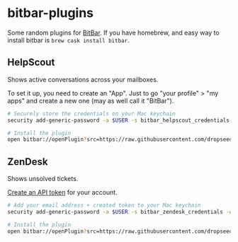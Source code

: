 # bitbar-plugins

Some random plugins for [BitBar](https://github.com/matryer/bitbar). If you have homebrew, and easy way to install bitbar is `brew cask install bitbar`.

## HelpScout

Shows active conversations across your mailboxes.

To set it up, you need to create an "App". Just to go "your profile" > "my apps" and create a new one (may as well call it "BitBar").

```sh
# Securely store the credentials on your Mac keychain
security add-generic-password -a $USER -s bitbar_helpscout_credentials -w "your_client_id:your_client_secret"

# Install the plugin
open bitbar://openPlugin?src=https://raw.githubusercontent.com/dropseed/bitbar-plugins/master/helpscout.1h.py
```

## ZenDesk

Shows unsolved tickets.

[Create an API token](https://flinthillsdesign.zendesk.com/agent/admin/api/settings/tokens) for your account.

```sh
# Add your email address + created token to your Mac keychain
security add-generic-password -a $USER -s bitbar_zendesk_credentials -w "your_email_address:your_token"

# Install the plugin
open bitbar://openPlugin?src=https://raw.githubusercontent.com/dropseed/bitbar-plugins/master/zendesk.1h.py
```
